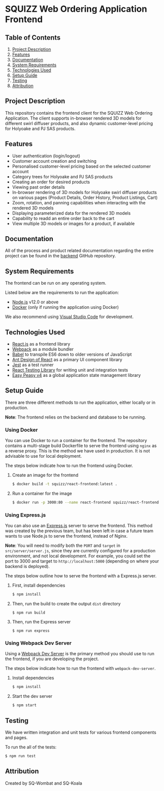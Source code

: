 # SQUIZZ Web Ordering Application Frontend

## Table of Contents
1. [Project Description](##Project-Description)
2. [Features](##Features)
3. [Documentation](##Documentation)
4. [System Requirements](##System-Requirements)
5. [Technologies Used](##Technologies-Used)
6. [Setup Guide](##Setup-Guide)
7. [Testing](##Testing)
8. [Attribution](##Attribution)


## Project Description
This repository contains the frontend client for the SQUIZZ Web Ordering Application. The client supports in-browser rendered 3D models for different swirl diffuser products, and also dynamic customer-level pricing for Holyoake and PJ SAS products.


## Features
* User authentication (login/logout)
* Customer account creation and switching
* Personalised customer-level pricing based on the selected customer account
* Category trees for Holyoake and PJ SAS products
* Creating an order for desired products
* Viewing past order details
* In-browser rendering of 3D models for Holyoake swirl diffuser products on various pages (Product Details, Order History, Product Listings, Cart) 
* Zoom, rotation, and panning capabilities when interacting with the rendered 3D models
* Displaying parameterized data for the rendered 3D models
* Capability to readd an entire order back to the cart
* View multiple 3D models or images for a product, if available


## Documentation
All of the process and product related documentation regarding the entire project can be found in the [backend](https://github.com/ansabkhaliq/backend) GitHub repository.

## System Requirements
The frontend can be run on any operating system. 

Listed below are the requirements to run the application:
* [Node.js](https://nodejs.org/en/) v12.0 or above
* [Docker](https://docs.docker.com/get-docker/) (only if running the application using Docker)

We also recommend using [Visual Studio Code](https://code.visualstudio.com/download) for development.

## Technologies Used
* [React.js](https://reactjs.org/) as a frontend library
* [Webpack](https://webpack.js.org/) as a module bundler
* [Babel](https://babeljs.io/) to transpile ES6 down to older versions of JavaScript
* [Ant Design of React](https://ant.design/docs/react/introduce) as a primary UI component library
* [Jest](https://jestjs.io/) as a test runner
* [React Testing Library](https://testing-library.com/docs/react-testing-library/intro/) for writing unit and integration tests
* [Easy Peasy v4](https://easy-peasy.now.sh/) as a global application state management library


## Setup Guide
There are three different methods to run the application, either locally or in production.

**Note**: The frontend relies on the backend and database to be running.

### Using Docker
You can use Docker to run a container for the frontend. The repository contains a multi-stage build Dockerfile to serve the frontend using `nginx` as a reverse proxy. This is the method we have used in production. It is not advisable to use for local deployment.

The steps below indicate how to run the frontend using Docker.

1. Create an image for the frontend
    ```bash
    $ docker build -t squizz/react-frontend:latest .
    ```

2. Run a container for the image
    ```bash
    $ docker run -p 3000:80 --name react-frontend squizz/react-frontend:latest
    ```

### Using Express.js
You can also use an [Express.js](https://expressjs.com/) server to serve the frontend. This method was created by the previous team, but has been left in case a future team wants to use Node.js to serve the frontend, instead of Nginx.

**Note**: You will need to modify both the `PORT` and `target` in `src/server/server.js`, since they are currently configured for a production environment, and not local development. For example, you could set the port to 3000 and target to `http://localhost:5000` (depending on where your backend is deployed).

The steps below outline how to serve the frontend with a Express.js server.
1. First, install dependencies
    ```bash
    $ npm install
    ```

2. Then, run the build to create the output `dist` directory
    ```
    $ npm run build
    ```

3. Then, run the Express server
    ```
    $ npm run express
    ```

### Using Webpack Dev Server
Using a [Webpack Dev Server](https://webpack.js.org/configuration/dev-server/) is the primary method you should use to run the frontend, if you are developing the project.

The steps below indicate how to run the frontend with `webpack-dev-server`.

1. Install dependencies
    ```bash
    $ npm install
    ```

2. Start the dev server
    ```bash
    $ npm start
    ```

## Testing
We have written integration and unit tests for various frontend components and pages.

To run the all of the tests:
```bash
$ npm run test
```

## Attribution
Created by SQ-Wombat and SQ-Koala